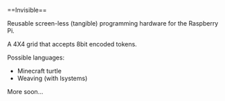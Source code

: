 ==Invisible==

Reusable screen-less (tangible) programming hardware for the Raspberry Pi.

A 4X4 grid that accepts 8bit encoded tokens.

Possible languages:

* Minecraft turtle
* Weaving (with lsystems)

More soon...
